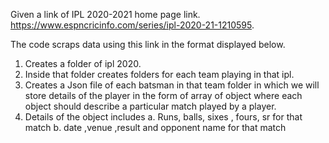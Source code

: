 Given a link of IPL 2020-2021 home page link.
https://www.espncricinfo.com/series/ipl-2020-21-1210595.


The code scraps data using this link in the format displayed below.

1. Creates a folder of ipl 2020.
2. Inside that folder creates folders for each team playing in that ipl.
3. Creates a Json file of each batsman in that team folder in which we will store details of the player in the form of array of object where each object should describe a particular match played by a player. 
4. Details of the object includes
	a. Runs, balls, sixes , fours, sr for that match
	b. date ,venue ,result and opponent name for that match
